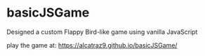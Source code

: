 # basicJSGame
Designed a custom Flappy Bird-like game using vanilla JavaScript

play the game at: https://alcatraz9.github.io/basicJSGame/
